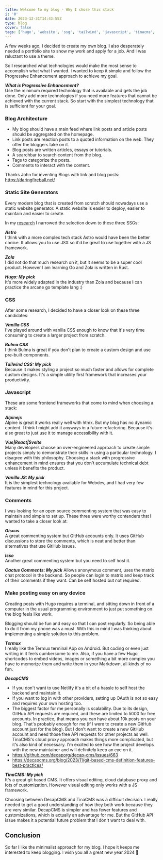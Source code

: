 ```yaml
---
title: Welcome to my blog - Why I chose this stack
i: '0'
date: 2023-12-31T14:43:55Z
type: blog
cover: false
tags: ['hugo', 'website', 'ssg', 'tailwind', 'javascript', 'tinacms', 'cactus']
---
```


A few weeks ago, I decided to create my own blog. I also desperately needed a
portfolio site to show my work and apply for a job. And I was reluctant to use
a theme.

So I researched what technologies would make the most sense to accomplish what
what I wanted. I wanted to keep it simple and follow the Progressive
Enhancement approach to achieve my goal.

***What is Progressive Enhancement?***  
Use the minimum required technology that is available and gets the job done.
Only add more technologies if you need more features that cannot be achieved
with the current stack. So start with the simplest technology that is
sufficient for your goal.

### Blog Architecture

* My blog should have a main feed where link posts and article posts should be aggregated on the homepage.
* Link posts are reaction posts to a quoted information on the web. They offer the bloggers take on it.
* Blog posts are written articles, essays or tutorials.
* A searchbar to search content from the blog.
* Tags to categorize the posts.
* Comments to interact with the content.

Thanks John for inventing Blogs with link and blog posts: https://daringfireball.net/

### Static Site Generators

Every modern blog that is created from scratch should nowadays use a static
website generator. A static website is easier to deploy, easier to maintain
and easier to create.

In my [research] I narrowed the selection down to these three SSGs:

***Astro***  
I think with a more complex tech stack Astro would have been the better choice.
It allows you to use JSX so it'd be great to use together with a JS framework.

***Zola***  
I did not do that much research on it, but it seems to be a super cool product.
However I am learning Go and Zola is written in Rust.

***Hugo: My pick***  
It's more widely adapted in the industry than Zola and because I can practice
the arcane go template lang :)

### CSS

After some research, I decided to have a closer look on these three candidates:

***Vanilla CSS***  
I've played around with vanilla CSS enough to know that it's very time
consuming to create a larger project from scratch.

***Bulma CSS***  
I think Bulma is great if you don't plan to create a custom design and use
pre-built components.

***Tailwind CSS: My pick***  
Because it makes styling a project so much faster and allows for complete
custom designs. It's a simple utility first framework that increases your
productivity.

### Javascript

These are some frontend frameworks that come to mind when choosing a stack:

***Alpinejs***  
Alpine is great it works really well with htmx. But my blog has no dynamic
content. I think I might add it anyways in a future refactoring. Because it's
also great to just use it to manage accessibility with it.

***Vue|React|Svelte***  
Many developers choose an over-engineered approach to create simple projects
simply to demonstrate their skills in using a particular technology. I disagree
with this philosophy. Choosing a stack with progressive enhancement in mind
ensures that you don't accumulate technical debt unless it benefits the
product.

***Vanilla JS: My pick***  
It is the simplest technology available for Webdev, and I had very few features
in mind for this project.

### Comments

I was looking for an open source commenting system that was easy to maintain
and simple to set up. These three were worthy contenders that I wanted to take
a closer look at:

***Giscus***  
A great commenting system but GitHub accounts only. It uses GitHub discussions
to store the comments, which is neat and better than alternatives that use
GitHub issues.

***Isso***  
Another great commenting system but you need to self host it.

***Cactus Comments: My pick***
Allows anonymous comment, uses the matrix chat protocol in the backend. So
people can login to matrix and keep track of their comments if they want. Can
be self hosted but not required.

### Make posting easy on any device

Creating posts with Hugo requires a terminal, and sitting down in front of a
computer in the usual programming environment to just put something on the blog
feels like work. 

Blogging should be fun and easy so that I can post regularly.
So being able to do it from my phone was a must. With this in mind I was
thinking about implementing a simple solution to this problem.

***Termux***  
I really like the Termux terminal App on Android. But coding or even just
writing in it feels cumbersome to me. Also, if you have a few Hugo shortcodes
to embed videos, images or something a bit more complex you have to memorize
them and write them in your Markdown, all kinds of no fun.

***DecapCMS***  
* If you don't want to use Netlify it's a bit of a hassle to self host the
  backend and maintain it.
* If you want to log in with other providers, setting up OAuth is not so easy
  and requires your own hosting too.
* The biggest factor for me personally is scalability. Due to its design,
  GitHub API requests are required, and these are limited to 5000 for free
  accounts.   In practice, that means you can have about 10k posts on your
  blog. That's probably enough for me (if I were to create a new GitHub account
  just for the blog). But I don't want to create a new GitHub account and need
  those free API requests for other projects as well. TinaCMS's cloud proxy
  approach makes things more complicated, but it's also kind of necessary. I'm
  excited to see how the project develops with the new maintainer and will
  definitely keep an eye on it.
* https://github.com/decaporg/decap-cms/issues/663
* https://decapcms.org/blog/2023/11/git-based-cms-definition-features-best-practices/

***TinaCMS: My pick***  
It's a great git based CMS. It offers visual editing, cloud database proxy and
lots of customization. However visual editing only works with a JS framework.

Choosing between DecapCMS and TinaCMS was a difficult decision. I really needed
to get a good understanding of how they both work because they are very
similar. DecapCMS is simpler and has fewer features and customizations, which
is actually an advantage for me. But the GitHub API issue makes it a potential
future problem that I don't want to deal with.

## Conclusion

So far I like the minimalist approach for my blog. I hope it keeps me
interested to keep blogging. I wish you all a great new year 2024 🎉

[research]:<https://jamstack.org/generators/>
